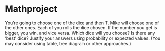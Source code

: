 # Mathproject
You’re going to choose one of the dice and then T. Mike will choose one of the other ones. Each of you rolls the dice chosen. If the number you get is bigger, you win, and vice versa.  Which dice will you choose? Is there any ‘best’ dice? Justify your answers using probability or expected values. (You may consider using table, tree diagram or other approaches.) 
